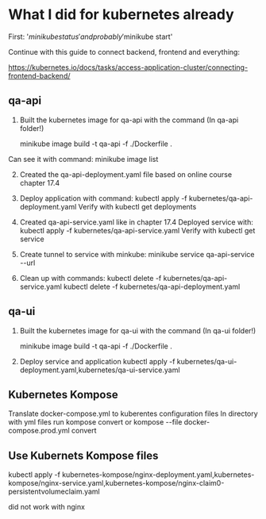 # What I did for kubernetes already

First: '$minikube status' and probably '$minikube start'

Continue with this guide to connect backend, frontend and everything:

https://kubernetes.io/docs/tasks/access-application-cluster/connecting-frontend-backend/

## qa-api

1. Built the kubernetes image for qa-api with the command (In qa-api folder!)

    minikube image build -t qa-api -f ./Dockerfile .

Can see it with command: minikube image list

2. Created the qa-api-deployment.yaml file based on online course chapter 17.4

3. Deploy application with command: kubectl apply -f kubernetes/qa-api-deployment.yaml
Verify with kubectl get deployments

4. Created qa-api-service.yaml like in chapter 17.4
Deployed service with: kubectl apply -f kubernetes/qa-api-service.yaml
Verify with kubectl get service

5. Create tunnel to service with minkube: minikube service qa-api-service --url

6. Clean up with commands:
kubectl delete -f kubernetes/qa-api-service.yaml
kubectl delete -f kubernetes/qa-api-deployment.yaml

## qa-ui

1. Built the kubernetes image for qa-ui with the command (In qa-ui folder!)

    minikube image build -t qa-api -f ./Dockerfile .

2. Deploy service and application
kubectl apply -f kubernetes/qa-ui-deployment.yaml,kubernetes/qa-ui-service.yaml


## Kubernetes Kompose

Translate docker-compose.yml to kuberentes configuration files
In directory with yml files run
kompose convert
or
kompose --file docker-compose.prod.yml convert

## Use Kubernets Kompose files

kubectl apply -f kubernetes-kompose/nginx-deployment.yaml,kubernetes-kompose/nginx-service.yaml,kubernetes-kompose/nginx-claim0-persistentvolumeclaim.yaml

did not work with nginx
